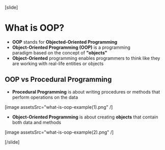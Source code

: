 [slide]

# What is OOP?

- **OOP** stands for **Objected-Oriented Programming**
- **Object-Oriented Programming (OOP)** is a programming paradigm based on the concept of **"objects"**
- **Object-Oriented** programming enables programmers to think like they are working with real-life entities or objects 

## OOP vs Procedural Programming

- **Procedural Programming** is about writing procedures or methods that perform operations on the data

[image assetsSrc="what-is-oop-example(1).png" /]

- **Object-Oriented Programming** is about creating **objects** that contain both data and methods

[image assetsSrc="what-is-oop-example(2).png" /]

[/slide]
